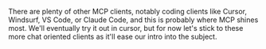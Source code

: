 There are plenty of other MCP clients, notably coding clients like Cursor, Windsurf, VS Code, or Claude Code, and this is probably where MCP shines most. We'll eventually try it out in cursor, but for now let's stick to these more chat oriented clients as it'll ease our intro into the subject.
